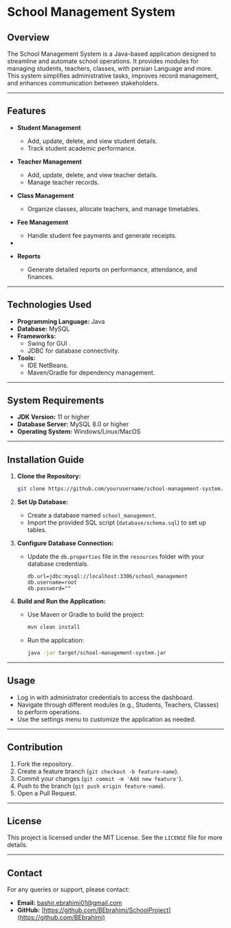 # School Management System

## Overview
The School Management System is a Java-based application designed to streamline and automate school operations. It provides modules for managing students, teachers, classes, with persian Language and more. This system simplifies administrative tasks, improves record management, and enhances communication between stakeholders.

---

## Features
- **Student Management**
  - Add, update, delete, and view student details.
  - Track student academic performance.

- **Teacher Management**
  - Add, update, delete, and view teacher details.
  - Manage teacher records.

- **Class Management**
  - Organize classes, allocate teachers, and manage timetables.

- **Fee Management**
  - Handle student fee payments and generate receipts.

-
- **Reports**
  - Generate detailed reports on performance, attendance, and finances.

---

## Technologies Used
- **Programming Language:** Java
- **Database:** MySQL 
- **Frameworks:**
  - Swing for GUI .
  - JDBC for database connectivity.
- **Tools:**
  - IDE NetBeans.
  - Maven/Gradle for dependency management.

---

## System Requirements
- **JDK Version:** 11 or higher
- **Database Server:** MySQL 8.0 or higher
- **Operating System:** Windows/Linux/MacOS

---

## Installation Guide
1. **Clone the Repository:**
   ```bash
   git clone https://github.com/yourusername/school-management-system.git
   ```

2. **Set Up Database:**
   - Create a database named `school_management`.
   - Import the provided SQL script (`database/schema.sql`) to set up tables.

3. **Configure Database Connection:**
   - Update the `db.properties` file in the `resources` folder with your database credentials.
     ```properties
     db.url=jdbc:mysql://localhost:3306/school_management
     db.username=root
     db.password=""
     ```

4. **Build and Run the Application:**
   - Use Maven or Gradle to build the project:
     ```bash
     mvn clean install
     ```
   - Run the application:
     ```bash
     java -jar target/school-management-system.jar
     ```

---

## Usage
- Log in with administrator credentials to access the dashboard.
- Navigate through different modules (e.g., Students, Teachers, Classes) to perform operations.
- Use the settings menu to customize the application as needed.

---

## Contribution
1. Fork the repository.
2. Create a feature branch (`git checkout -b feature-name`).
3. Commit your changes (`git commit -m 'Add new feature'`).
4. Push to the branch (`git push origin feature-name`).
5. Open a Pull Request.

---

## License
This project is licensed under the MIT License. See the `LICENSE` file for more details.

---

## Contact
For any queries or support, please contact:
- **Email:** bashir.ebrahimi01@gmail.com
- **GitHub:** [https://github.com/BEbrahimi/SchoolProject](https://github.com/BEbrahimi)
